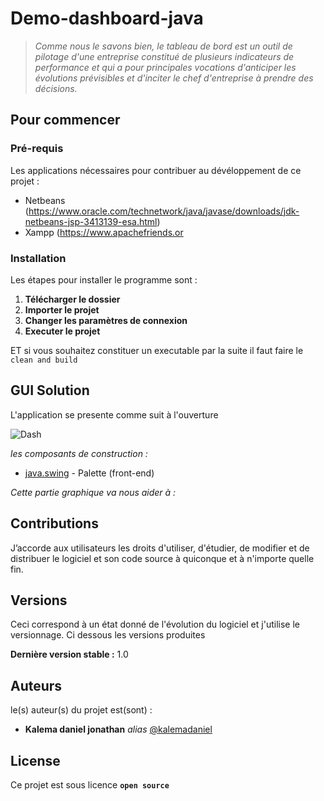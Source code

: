 # Demo-dashboard-java

  >*Comme nous le savons bien, le tableau de bord est un outil de pilotage d'une entreprise constitué de plusieurs indicateurs de performance et qui a pour principales vocations d'anticiper les évolutions prévisibles et d'inciter le chef d'entreprise à prendre des décisions.* 

## Pour commencer

### Pré-requis

Les applications nécessaires pour contribuer au dévéloppement de ce projet :

- Netbeans (https://www.oracle.com/technetwork/java/javase/downloads/jdk-netbeans-jsp-3413139-esa.html)
- Xampp (https://www.apachefriends.or

### Installation

Les étapes pour installer le programme sont :
1. **Télécharger le dossier**
2. **Importer le projet**
3. **Changer les paramètres de connexion**
4. **Executer le projet**

ET si vous souhaitez constituer un executable par la suite il faut faire le ``clean and build ``

## GUI Solution

L'application se presente comme suit à l'ouverture

![Dash](https://user-images.githubusercontent.com/51014164/132948125-ccbe9e10-9261-422c-b507-fd48a9bbdff9.JPG)

_les composants de construction :_

* [java.swing](https://www.javatpoint.com/java-swing) - Palette (front-end)

_Cette partie graphique va nous aider à :_

## Contributions

J’accorde aux utilisateurs les droits d'utiliser, d'étudier, de modifier et de distribuer le logiciel et son code source à quiconque et à n'importe quelle fin.

## Versions

Ceci correspond à un état donné de l'évolution du logiciel et j'utilise le versionnage. Ci dessous les versions produites

**Dernière version stable :** 1.0

## Auteurs
le(s) auteur(s) du projet est(sont) :
* **Kalema daniel jonathan** _alias_ [@kalemadaniel](https://github.com/kalemadaniel)

## License

Ce projet est sous licence **``open source``** 
